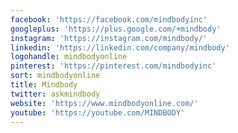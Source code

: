 ```yaml
---
facebook: 'https://facebook.com/mindbodyinc'
googleplus: 'https://plus.google.com/+mindbody'
instagram: 'https://instagram.com/mindbody/'
linkedin: 'https://linkedin.com/company/mindbody'
logohandle: mindbodyonline
pinterest: 'https://pinterest.com/mindbodyinc'
sort: mindbodyonline
title: Mindbody
twitter: askmindbody
website: 'https://www.mindbodyonline.com/'
youtube: 'https://youtube.com/MINDBODY'
---
```

